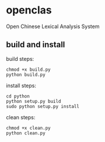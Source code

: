 openclas
========

Open Chinese Lexical Analysis System


build and install
---------------

build steps:
	
	chmod +x build.py
	python build.py
	
install steps:
	
	cd python
	python setup.py build
	sudo python setup.py install
	
clean steps:
	
	chmod +x clean.py
	python clean.py
	